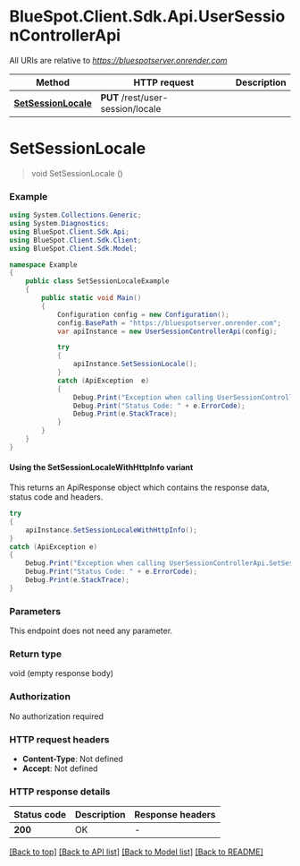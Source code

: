 # BlueSpot.Client.Sdk.Api.UserSessionControllerApi

All URIs are relative to *https://bluespotserver.onrender.com*

| Method | HTTP request | Description |
|--------|--------------|-------------|
| [**SetSessionLocale**](UserSessionControllerApi.md#setsessionlocale) | **PUT** /rest/user-session/locale |  |

<a id="setsessionlocale"></a>
# **SetSessionLocale**
> void SetSessionLocale ()



### Example
```csharp
using System.Collections.Generic;
using System.Diagnostics;
using BlueSpot.Client.Sdk.Api;
using BlueSpot.Client.Sdk.Client;
using BlueSpot.Client.Sdk.Model;

namespace Example
{
    public class SetSessionLocaleExample
    {
        public static void Main()
        {
            Configuration config = new Configuration();
            config.BasePath = "https://bluespotserver.onrender.com";
            var apiInstance = new UserSessionControllerApi(config);

            try
            {
                apiInstance.SetSessionLocale();
            }
            catch (ApiException  e)
            {
                Debug.Print("Exception when calling UserSessionControllerApi.SetSessionLocale: " + e.Message);
                Debug.Print("Status Code: " + e.ErrorCode);
                Debug.Print(e.StackTrace);
            }
        }
    }
}
```

#### Using the SetSessionLocaleWithHttpInfo variant
This returns an ApiResponse object which contains the response data, status code and headers.

```csharp
try
{
    apiInstance.SetSessionLocaleWithHttpInfo();
}
catch (ApiException e)
{
    Debug.Print("Exception when calling UserSessionControllerApi.SetSessionLocaleWithHttpInfo: " + e.Message);
    Debug.Print("Status Code: " + e.ErrorCode);
    Debug.Print(e.StackTrace);
}
```

### Parameters
This endpoint does not need any parameter.
### Return type

void (empty response body)

### Authorization

No authorization required

### HTTP request headers

 - **Content-Type**: Not defined
 - **Accept**: Not defined


### HTTP response details
| Status code | Description | Response headers |
|-------------|-------------|------------------|
| **200** | OK |  -  |

[[Back to top]](#) [[Back to API list]](../README.md#documentation-for-api-endpoints) [[Back to Model list]](../README.md#documentation-for-models) [[Back to README]](../README.md)

